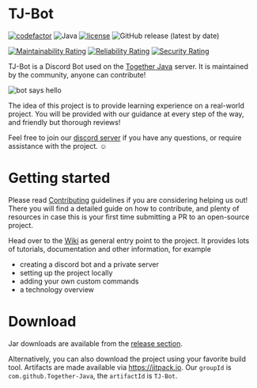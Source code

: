 # TJ-Bot

[![codefactor](https://img.shields.io/codefactor/grade/github/together-java/tj-bot)](https://www.codefactor.io/repository/github/together-java/tj-bot)
![Java](https://img.shields.io/badge/Java-21-ff696c)
[![license](https://img.shields.io/github/license/Together-Java/TJ-Bot)](https://github.com/Together-Java/TJ-Bot/blob/master/LICENSE)
![GitHub release (latest by date)](https://img.shields.io/github/v/release/Together-Java/TJ-Bot?label=release)

[![Maintainability Rating](https://sonarcloud.io/api/project_badges/measure?project=Together-Java_TJ-Bot&metric=sqale_rating)](https://sonarcloud.io/dashboard?id=Together-Java_TJ-Bot)
[![Reliability Rating](https://sonarcloud.io/api/project_badges/measure?project=Together-Java_TJ-Bot&metric=reliability_rating)](https://sonarcloud.io/dashboard?id=Together-Java_TJ-Bot)
[![Security Rating](https://sonarcloud.io/api/project_badges/measure?project=Together-Java_TJ-Bot&metric=security_rating)](https://sonarcloud.io/dashboard?id=Together-Java_TJ-Bot)

TJ-Bot is a Discord Bot used on the [Together Java](https://discord.com/invite/XXFUXzK) server. It is maintained by the community, anyone can contribute!

![bot says hello](https://i.imgur.com/FE1MJTV.png)

The idea of this project is to provide learning experience on a real-world project. You will be provided with our guidance at every step of the way, and friendly but thorough reviews!

Feel free to join our [discord server](https://discord.com/invite/XXFUXzK) if you have any questions, or require assistance with the project. :relaxed:

# Getting started

Please read [Contributing](https://github.com/Together-Java/TJ-Bot/wiki/Contributing) guidelines if you are considering helping us out!
There you will find a detailed guide on how to contribute, and plenty of resources in case this is your first time submitting a PR to an open-source project.

Head over to the [Wiki](https://github.com/Together-Java/TJ-Bot/wiki) as general entry point to the project. It provides lots of tutorials, documentation and other information, for example
* creating a discord bot and a private server
* setting up the project locally
* adding your own custom commands
* a technology overview

# Download

Jar downloads are available from the [release section](https://github.com/Together-Java/TJ-Bot/releases).

Alternatively, you can also download the project using your favorite build tool. Artifacts are made available via https://jitpack.io. Our `groupId` is `com.github.Together-Java`, the `artifactId` is `TJ-Bot`.
